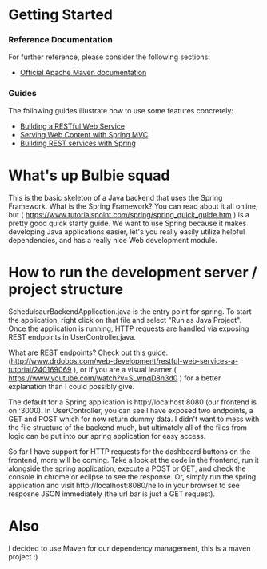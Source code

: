 # Getting Started

### Reference Documentation
For further reference, please consider the following sections:

* [Official Apache Maven documentation](https://maven.apache.org/guides/index.html)

### Guides
The following guides illustrate how to use some features concretely:

* [Building a RESTful Web Service](https://spring.io/guides/gs/rest-service/)
* [Serving Web Content with Spring MVC](https://spring.io/guides/gs/serving-web-content/)
* [Building REST services with Spring](https://spring.io/guides/tutorials/bookmarks/)

# What's up Bulbie squad

This is the basic skeleton of a Java backend that uses the Spring Framework.  What is the Spring Framework? You can read about
it all online, but ( https://www.tutorialspoint.com/spring/spring_quick_guide.htm ) is a pretty good quick starty guide. 
We want to use Spring because it makes developing Java applications easier, let's you really easily utilize helpful dependencies,
and has a really  nice Web development module.  

# How to run the development server / project structure

SchedulsaurBackendApplication.java is the entry point for spring. To start the application, right click on that file and select
"Run as Java Project".  Once the application is running, HTTP requests are handled via exposing REST endpoints in UserController.java.  

What are REST endpoints?  Check out this guide: (http://www.drdobbs.com/web-development/restful-web-services-a-tutorial/240169069 ), or if you are a visual learner ( https://www.youtube.com/watch?v=SLwpqD8n3d0 ) for a better explanation than I could possibly give.

The default for a Spring application is http://localhost:8080 (our frontend is on :3000).  In UserController, you can see I have exposed two endpoints, a GET and POST which for now return dummy data.  I didn't want to mess with the file structure of the backend much, but ultimately all of the files from logic can be put into our spring application for easy access.

So far I have support for HTTP requests for the dashboard buttons on the frontend, more will be coming.  Take a look at the code in the frontend, run it alongside the spring application, execute a POST or GET, and check the console in chrome or eclipse to see the response.  Or, simply run the spring application and visit http://localhost:8080/hello in your browser to see resposne JSON immediately (the url bar is just a GET request).

# Also
I decided to use Maven for our dependency management, this is a maven project :)